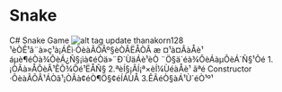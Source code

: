# Snake
C# Snake Game
![alt tag](http://i.imgur.com/o35fyHn.png)
update thanakorn128
¹èÒÊ¹ã¨à»ç¹à¡ÁÊì·ÕèàÃÕÂº§èÒÂËÅÒÂ	æ ¤¹à¤ÂàÅè¹ áµè¶éÒà¾ÔèÁ¿Ñ§¡ìà¢éÒä»¨Ð´ÙäÁè¹èÒ
¨Ö§ä´éà¾ÔèÁàµÔèÁ´Ñ§¹Õé
1.¡ÒÃà»ÅÕèÂ¹ÊÕ¾Ôé¹ËÅÑ§
2.ªèÍ§¡ÃÍ¡ª×èÍ¼ÙéàÅè¹ ãªé Constructor ·ÕèàÃÕÂ¹ÁÒã¹¡ÒÃà¢éÒ¶Ö§¢éÍÁÙÅ
3.ÊÃéÒ§àÁ¹Ù´éÒ¹º¹
